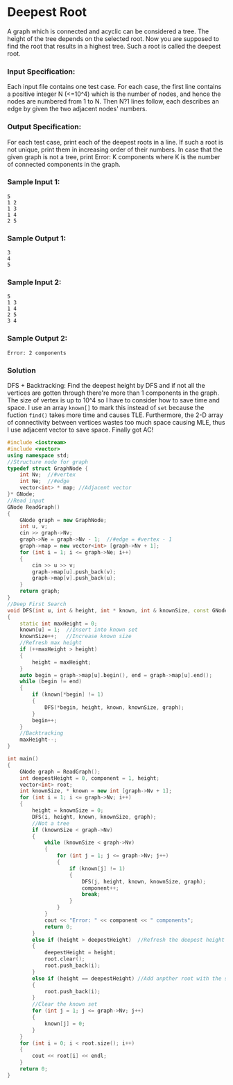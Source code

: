 # Deepest Root
A graph which is connected and acyclic can be considered a tree. The height of the tree depends on the selected root. Now you are supposed to find the root that results in a highest tree. Such a root is called the deepest root.
### Input Specification:
Each input file contains one test case. For each case, the first line contains a positive integer N (<=10^4) which is the number of nodes, and hence the nodes are numbered from 1 to N. Then N?1 lines follow, each describes an edge by given the two adjacent nodes' numbers.
### Output Specification:
For each test case, print each of the deepest roots in a line. If such a root is not unique, print them in increasing order of their numbers. In case that the given graph is not a tree, print Error: K components where K is the number of connected components in the graph.
### Sample Input 1:
```in
5
1 2
1 3
1 4
2 5
```
### Sample Output 1:
```out
3
4
5
```
### Sample Input 2:
```in
5
1 3
1 4
2 5
3 4
```
### Sample Output 2:
```out
Error: 2 components
```
### Solution
DFS + Backtracking: 
Find the deepest height by DFS and if not all the vertices are gotten through there're more than 1 components in the graph. The size of vertex is up to 10^4 so I have to consider how to save time and space. I use an array `known[]` to mark this instead of `set` because the fuction `find()` takes more time and causes TLE. Furthermore, the 2-D array of connectivity between vertices wastes too much space causing MLE, thus I use adjacent vector to save space. Finally got AC!

```C++
#include <iostream>
#include <vector>
using namespace std;
//Structure node for graph
typedef struct GraphNode {
    int Nv;  //#vertex
    int Ne;  //#edge
    vector<int> * map; //Adjacent vector
}* GNode;
//Read input
GNode ReadGraph()
{
    GNode graph = new GraphNode;
    int u, v;
    cin >> graph->Nv;
    graph->Ne = graph->Nv - 1;  //#edge = #vertex - 1
    graph->map = new vector<int> [graph->Nv + 1];
    for (int i = 1; i <= graph->Ne; i++)
    {
        cin >> u >> v;
        graph->map[u].push_back(v);
        graph->map[v].push_back(u);
    }
    return graph;
}
//Deep First Search
void DFS(int u, int & height, int * known, int & knownSize, const GNode & graph)
{
    static int maxHeight = 0;
    known[u] = 1;  //Insert into known set
    knownSize++;   //Increase known size
    //Refresh max height
    if (++maxHeight > height)
    {
        height = maxHeight;
    }
    auto begin = graph->map[u].begin(), end = graph->map[u].end();
    while (begin != end)
    {
        if (known[*begin] != 1)
        {
            DFS(*begin, height, known, knownSize, graph);
        }
        begin++;
    }
    //Backtracking
    maxHeight--;
}

int main()
{
    GNode graph = ReadGraph(); 
    int deepestHeight = 0, component = 1, height;
    vector<int> root;
    int knownSize, * known = new int [graph->Nv + 1];
    for (int i = 1; i <= graph->Nv; i++)
    {
        height = knownSize = 0;
        DFS(i, height, known, knownSize, graph);
        //Not a tree
        if (knownSize < graph->Nv)
        {
            while (knownSize < graph->Nv)
            {
                for (int j = 1; j <= graph->Nv; j++)
                {
                    if (known[j] != 1)
                    {
                        DFS(j, height, known, knownSize, graph);
                        component++;
                        break;
                    }
                }
            }
            cout << "Error: " << component << " components";
            return 0;
        }
        else if (height > deepestHeight)  //Refresh the deepest height and root vector
        {
            deepestHeight = height;
            root.clear();
            root.push_back(i);
        }
        else if (height == deepestHeight) //Add anpther root with the same height
        {
            root.push_back(i);
        }
        //Clear the known set
        for (int j = 1; j <= graph->Nv; j++)
        {
            known[j] = 0;
        }
    }
    for (int i = 0; i < root.size(); i++)
    {
        cout << root[i] << endl;
    }
    return 0;
}
```